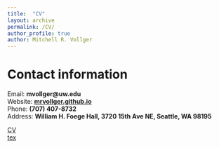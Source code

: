 ```yaml
---
title:  "CV"
layout: archive
permalink: /CV/
author_profile: true
author: Mitchell R. Vollger
---
```



# Contact information 
Email: __mvollger@uw.edu__    
Website: __[mrvollger.github.io](mrvollger.github.io)__    
Phone: __(707) 407-8732__     
Address: __William H. Foege Hall, 3720 15th Ave NE, Seattle, WA 98195__   


[CV](https://github.com/mrvollger/CV/blob/master/CV.pdf)   
[tex](https://github.com/mrvollger/CV)

